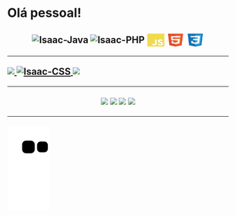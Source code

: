 <H1> Olá pessoal! <H2> 
 
 <div align="center">
<img align="center" alt="Isaac-Java" height="30" width="40" padding='200'  src="https://cdn.jsdelivr.net/gh/devicons/devicon/icons/java/java-original.svg">
<img align="center" alt="Isaac-PHP" height="30" width="40" padding='200' src="https://cdn.jsdelivr.net/gh/devicons/devicon/icons/php/php-plain.svg">
<img align="center" alt="Isaac-Js" height="30" width="40" padding='200' src="https://raw.githubusercontent.com/devicons/devicon/master/icons/javascript/javascript-plain.svg">
<img align="center" alt="Isaac-HTML" height="30" width="40" padding='200' src="https://raw.githubusercontent.com/devicons/devicon/master/icons/html5/html5-original.svg">
<img align="center" alt="Isaac-CSS" height="30" width="40" padding='200' src="https://raw.githubusercontent.com/devicons/devicon/master/icons/css3/css3-original.svg"> 
</div>
 
 <hr>
  
<div style="display: inline-block" padding:10>
  <a href="https://github.com/isaacalcantara">
  <img height="130em" src="https://github-readme-stats.vercel.app/api?username=isaacalcantara&show_icons=true&theme=dark&include_all_commits=true&count_private=true">
    <img align="center" alt="Isaac-CSS" height="180em" width="150" src="https://i1.wp.com/comodesenharecolorir.com/wp-content/uploads/2020/09/Quais-as-Sensacoes-que-as-Cores-Transmitem.png">
  <img height="130em" src="https://github-readme-stats.vercel.app/api/top-langs/?username=isaacalcantara&layout=compact&langs_count=7&theme=dark">
</div>
  
 <hr>
  
  <div align="center"> 
<a href="**https://www.youtube.com/channel/UC_-uuuZbY0AAt9CViNzvc-Q**" target="_blank"><img src="https://img.shields.io/badge/YouTube-FF0000?style=for-the-badge&logo=youtube&logoColor=white" target="_blank"></a>
 <a href="https://discord.gg/GAWZV57r" target="_blank"><img src="https://img.shields.io/badge/Discord-7289DA?style=for-the-badge&logo=discord&logoColor=white" target="_blank"></a> 
  <a href = "mailto:isaacalcz1@gmail.com"><img src="https://img.shields.io/badge/-Gmail-%23333?style=for-the-badge&logo=gmail&logoColor=white" target="_blank"></a>
  <a href="https://www.linkedin.com/in/isaac-alcantara-0a7869223/" target="_blank"><img src="https://img.shields.io/badge/-LinkedIn-%230077B5?style=for-the-badge&logo=linkedin&logoColor=white" target="_blank"></a> 
  </div>
  
  <hr>
  
  
   ![Snake animation](https://github.com/isaacalcantara/isaacalcantara/blob/output/github-contribution-grid-snake.svg)
